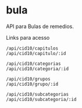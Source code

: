 # bula
API para Bulas de remedios.


Links para acesso

	/api/cid10/capitulos
	/api/cid10/capitulo/:id

	/api/cid10/categorias
	/api/cid10/categoria/:id

	/api/cid10/grupos
	/api/cid10/grupo/:id

	/api/cid10/subcategorias
	/api/cid10/subcategoria/:id

